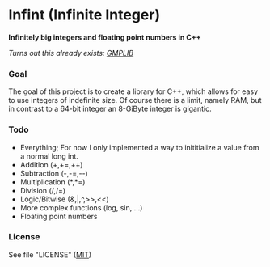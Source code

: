 # Infint (Infinite Integer)
**Infinitely big integers and floating point numbers in C++**

_Turns out this already exists: [GMPLIB](https://gmplib.org/)_

### Goal

The goal of this project is to create a library for C++, which allows for easy to use integers of indefinite size. Of course there is a limit, namely RAM, but in contrast to a 64-bit integer an 8-GiByte integer is gigantic.

### Todo

- Everything; For now I only implemented a way to inititialize a value from a normal long int.
- Addition (+,+=,++)
- Subtraction (-,-=,--)
- Multiplication (\*,\*=)
- Division (/,/=)
- Logic/Bitwise (&,|,^,>>,<<)
- More complex functions (log, sin, ...)
- Floating point numbers

### License

See file "LICENSE" 
([MIT](https://opensource.org/licenses/MIT))
